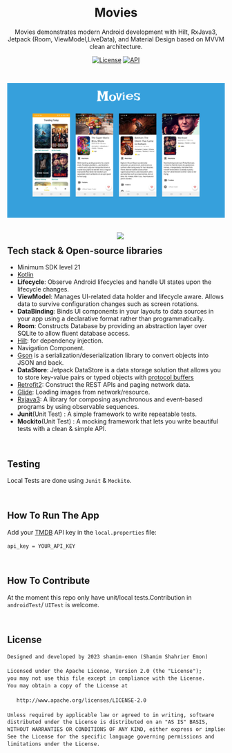 <h1 align="center">Movies</h1>
<p align="center">  
 Movies demonstrates modern Android development with Hilt, RxJava3, Jetpack (Room, ViewModel,LiveData), and Material Design based on MVVM clean architecture.
</p>
<p align="center">
  <a href="https://opensource.org/licenses/Apache-2.0"><img alt="License" src="https://img.shields.io/badge/License-Apache%202.0-blue.svg"/></a>
  <a href="https://android-arsenal.com/api?level=21"><img alt="API" src="https://img.shields.io/badge/API-21%2B-brightgreen.svg?style=flat"/></a></p>
<br>

<p align="center">
<img src="/previews/screenshots.png"/>
</p>
<br/>
<img src="/previews/preview.gif" align="right" width="250"/>

## Tech stack & Open-source libraries
- Minimum SDK level 21
- [Kotlin](https://kotlinlang.org/)
- <b>Lifecycle</b>: Observe Android lifecycles and handle UI states upon the lifecycle changes.
- <b>ViewModel</b>: Manages UI-related data holder and lifecycle aware. Allows data to survive configuration changes such as screen rotations.
- <b>DataBinding</b>: Binds UI components in your layouts to data sources in your app using a declarative format rather than programmatically.
- <b>Room</b>: Constructs Database by providing an abstraction layer over SQLite to allow fluent database access.
- [Hilt](https://dagger.dev/hilt/): for dependency injection.
- Navigation Component.
- [Gson](https://github.com/google/gson) is a serialization/deserialization library to convert objects into JSON and back.
- <b>DataStore</b>: Jetpack DataStore is a data storage solution that allows you to store key-value pairs or typed objects with [protocol buffers](https://developers.google.com/protocol-buffers)
- [Retrofit2](https://github.com/square/retrofit): Construct the REST APIs and paging network data.
- [Glide](https://github.com/bumptech/glide): Loading images from network/resource.
- [Rxjava3](https://github.com/ReactiveX/RxJava): A library for composing asynchronous and event-based programs by using observable sequences.
- <b>Junit</b>(Unit Test) : A simple framework to write repeatable tests.
- <b>Mockito</b>(Unit Test) : A mocking framework that lets you write beautiful tests with a clean & simple API.

<br/>

## Testing
Local Tests are done using `Junit` & `Mockito`.

<br/>

## How To Run The App
Add your [TMDB](https://www.themoviedb.org/) API key in the `local.properties` file:

``` api_key = YOUR_API_KEY ```

<br/>

## How To Contribute
 At the moment this repo only have unit/local tests.Contribution in `androidTest`/ `UITest` is welcome.

<br/>

## License
```xml
Designed and developed by 2023 shamim-emon (Shamim Shahrier Emon)

Licensed under the Apache License, Version 2.0 (the "License");
you may not use this file except in compliance with the License.
You may obtain a copy of the License at

   http://www.apache.org/licenses/LICENSE-2.0

Unless required by applicable law or agreed to in writing, software
distributed under the License is distributed on an "AS IS" BASIS,
WITHOUT WARRANTIES OR CONDITIONS OF ANY KIND, either express or implied.
See the License for the specific language governing permissions and
limitations under the License.
```